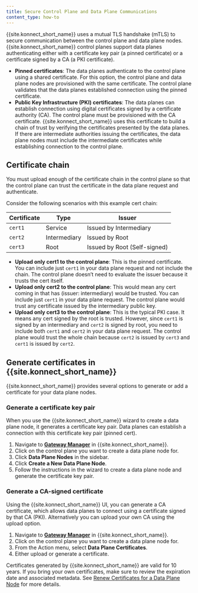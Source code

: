 ```yaml
---
title: Secure Control Plane and Data Plane Communications 
content_type: how-to
---
```


{{site.konnect_short_name}} uses a mutual TLS handshake (mTLS) to secure communication between the control plane and data plane nodes. {{site.konnect_short_name}} control planes support data planes authenticating either with a certificate key pair (a pinned certificate) or a certificate signed by a CA (a PKI certificate).
* **Pinned certificates**: The data planes authenticate to the control plane using a shared certificate. For this option, the control plane and data plane nodes are provisioned with the same certificate. The control plane validates that the data planes established connection using the pinned certificate. 
* **Public Key Infrastructure (PKI) certificates**: The data planes can establish connection using digital certificates signed by a certificate authority (CA). The control plane must be provisioned with the CA certificate. {{site.konnect_short_name}} uses this certificate to build a chain of trust by verifying the certificates presented by the data planes.  If there are intermediate authorities issuing the certificates, the data plane nodes must include the intermediate certificates while establishing connection to the control plane.

## Certificate chain 
You must upload enough of the certificate chain in the control plane so that the control plane can trust the certificate in the data plane request and authenticate.

Consider the following scenarios with this example cert chain:

| Certificate | Type         | Issuer                   |
|-------------|--------------|--------------------------|
| `cert1`     | Service      | Issued by Intermediary   |
| `cert2`     | Intermediary | Issued by Root           |
| `cert3`     | Root         | Issued by Root (Self-signed) |

* **Upload only cert1 to the control plane**: This is the pinned certificate. You can include just `cert1` in your data plane request and not include the chain. The control plane doesn’t need to evaluate the issuer because it trusts the cert itself.
* **Upload only cert2 to the control plane**: This would mean any cert coming in that has (issuer: intermediary) would be trusted. You can include just `cert1` in your data plane request. The control plane would trust any certificate issued by the intermediary public key. 
* **Upload only cert3 to the control plane**: This is the typical PKI case. It means any cert signed by the root is trusted. However, since `cert1` is signed by an intermediary and `cert2` is signed by root, you need to include both `cert1` and `cert2` in your data plane request. The control plane would trust the whole chain because `cert2` is issued by `cert3` and `cert1` is issued by `cert2`.

## Generate certificates in {{site.konnect_short_name}} 
{{site.konnect_short_name}} provides several options to generate or add a certificate for your data plane nodes. 

### Generate a certificate key pair

When you use the {{site.konnect_short_name}} wizard to create a data plane node, it generates a certificate key pair. Data planes can establish a connection with this certificate key pair (pinned cert).

1. Navigate to [**Gateway Manager**](https://cloud.konghq.com/gateway-manager/) in {{site.konnect_short_name}}.
1. Click on the control plane you want to create a data plane node for.
1. Click **Data Plane Nodes** in the sidebar.
1. Click **Create a New Data Plane Node**. 
1. Follow the instructions in the wizard to create a data plane node and generate the certificate key pair.

### Generate a CA-signed certificate

Using the {{site.konnect_short_name}} UI, you can generate a CA certificate, which allows data planes to connect using a certificate signed by that CA (PKI). Alternatively you can upload your own CA using the upload option.

1. Navigate to [**Gateway Manager**](https://cloud.konghq.com/gateway-manager/) in {{site.konnect_short_name}}.
1. Click on the control plane you want to create a data plane node for.
1. From the Action menu, select **Data Plane Certificates**. 
1. Either upload or generate a certificate.

Certificates generated by {{site.konnect_short_name}} are valid for 10 years. If you bring your own certificates, make sure to review the expiration date and associated metadata. See [Renew Certificates for a Data Plane Node](/konnect/gateway-manager/data-plane-nodes/renew-certificates/) for more details.

